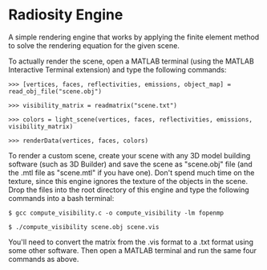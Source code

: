 # Radiosity Engine
A simple rendering engine that works by applying the finite element method to solve the rendering equation for the given scene. 

To actually render the scene, open a MATLAB terminal (using the MATLAB Interactive Terminal extension) and type the following commands:
```
>>> [vertices, faces, reflectivities, emissions, object_map] = read_obj_file("scene.obj")

>>> visibility_matrix = readmatrix("scene.txt")

>>> colors = light_scene(vertices, faces, reflectivities, emissions, visibility_matrix)

>>> renderData(vertices, faces, colors)
```
To render a custom scene, create your scene with any 3D model building software (such as 3D Builder) and save the scene as "scene.obj" file (and the .mtl file as "scene.mtl" if you have one). Don't spend much time on the texture, since this engine ignores the texture of the objects in the scene. Drop the files into the root directory of this engine and type the following commands into a bash terminal:
```
$ gcc compute_visibility.c -o compute_visibility -lm fopenmp

$ ./compute_visibility scene.obj scene.vis
```
You'll need to convert the matrix from the .vis format to a .txt format using some other software. Then open a MATLAB terminal and run the same four commands as above.